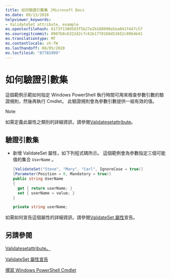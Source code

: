 ```yaml
---
title: 如何驗證引數集 |Microsoft Docs
ms.date: 09/13/2016
helpviewer_keywords:
- ValidateSet attribute, example
ms.openlocfilehash: 6173f1380583f5b27e2b188990a5ea041f447c57
ms.sourcegitcommit: 0907b8c6322d2c7c61b17f8168d53452c8964b41
ms.translationtype: MT
ms.contentlocale: zh-TW
ms.lasthandoff: 08/05/2020
ms.locfileid: "87781999"
---
```

# <a name="how-to-validate-an-argument-set"></a>如何驗證引數集

這個範例示範如何指定 Windows PowerShell 執行時間可用來檢查參數引數的驗證規則，然後再執行 Cmdlet。 此驗證規則會為參數引數提供一組有效的值。

> [!NOTE]
> 如需定義此屬性之類別的詳細資訊，請參閱[Validatesetattribute](/dotnet/api/System.Management.Automation.ValidateSetAttribute)。

## <a name="to-validate-an-argument-set"></a>驗證引數集

- 新增 ValidateSet 屬性，如下列程式碼所示。 這個範例會為參數指定三個可能值的集合 `UserName` 。

    ```csharp
    [ValidateSet("Steve", "Mary", "Carl", IgnoreCase = true)]
    [Parameter(Position = 0, Mandatory = true)]
    public string UserName
    {
      get { return userName; }
      set { userName = value; }
    }

    private string userName;
    ```

如需如何宣告這個屬性的詳細資訊，請參閱[ValidateSet 屬性](./validateset-attribute-declaration.md)宣告。

## <a name="see-also"></a>另請參閱

[Validatesetattribute。](/dotnet/api/System.Management.Automation.ValidateSetAttribute)

[ValidateSet 屬性宣告](./validateset-attribute-declaration.md)

[撰寫 Windows PowerShell Cmdlet](./writing-a-windows-powershell-cmdlet.md)
